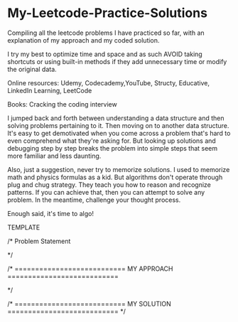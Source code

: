 # My-Leetcode-Practice-Solutions

Compiling all the leetcode problems I have practiced so far, with an explanation of
my approach and my coded solution.

I try my best to optimize time and space and as such AVOID taking shortcuts or using built-in methods if they add unnecessary time or modify the original data.

Online resources:
Udemy, Codecademy,YouTube, Structy, Educative, LinkedIn Learning, LeetCode

Books:
Cracking the coding interview

I jumped back and forth between understanding a data structure and then solving problems pertaining to it. Then moving on to another data structure. It's easy to get demotivated when you come across a problem that's hard to even comprehend what they're asking for. But looking up solutions and debugging step by step breaks the problem into simple steps that seem more familiar and less daunting.

Also, just a suggestion, never try to memorize solutions. I used to memorize math and physics formulas as a kid. But algorithms don't operate through plug and chug strategy. They teach you how to reason and recognize patterns. If you can achieve that, then you can attempt to solve any problem. In the meantime, challenge your thought process.

Enough said, it's time to algo!

TEMPLATE

/* Problem Statement

*/

/* =========================== MY APPROACH ===========================

*/

/* =========================== MY SOLUTION =========================== */
